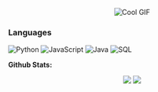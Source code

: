 
<p align="center">
  <img src="https://media.giphy.com/media/OF0yOAufcWLfi/giphy.gif" alt="Cool GIF">
</p>

### Languages

![Python](https://img.shields.io/badge/-Python-000?&logo=Python)
![JavaScript](https://img.shields.io/badge/-JavaScript-000?&logo=JavaScript)
![Java](https://img.shields.io/badge/-Java-000?&logo=Java&logoColor=007396)
![SQL](https://img.shields.io/badge/-SQL-000?&logo=MySQL)


**Github Stats:**

<p align="center">
  
  <img src="https://github-readme-stats.vercel.app/api?username=HuseyinGogebakan&count_private=true&show_icons=true&theme=dracula&line_height=33">
  <img src="https://github-readme-stats.vercel.app/api/top-langs/?username=HuseyinGogebakan&count_private=true&hide=html,scss,,ejs&theme=dracula&line_height=10">

</p>
